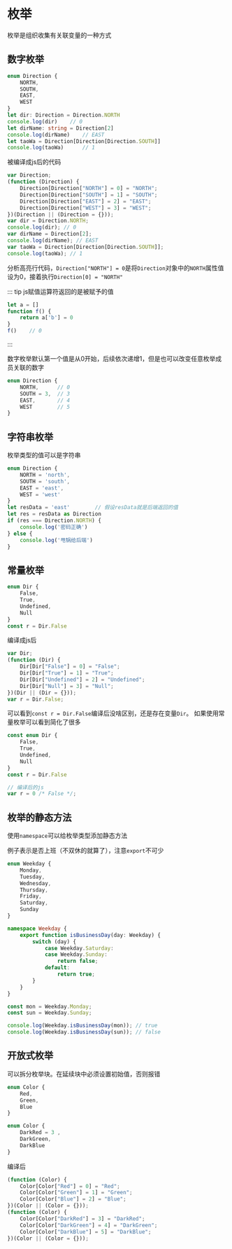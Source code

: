 # 枚举
枚举是组织收集有关联变量的一种方式

## 数字枚举
```typescript
enum Direction {
    NORTH,
    SOUTH,
    EAST,
    WEST
}
let dir: Direction = Direction.NORTH
console.log(dir)    // 0
let dirName: string = Direction[2]
console.log(dirName)    // EAST
let taoWa = Direction[Direction[Direction.SOUTH]]
console.log(taoWa)      // 1
```
被编译成js后的代码
```js {3}
var Direction;
(function (Direction) {
    Direction[Direction["NORTH"] = 0] = "NORTH";
    Direction[Direction["SOUTH"] = 1] = "SOUTH";
    Direction[Direction["EAST"] = 2] = "EAST";
    Direction[Direction["WEST"] = 3] = "WEST";
})(Direction || (Direction = {}));
var dir = Direction.NORTH;
console.log(dir); // 0
var dirName = Direction[2];
console.log(dirName); // EAST
var taoWa = Direction[Direction[Direction.SOUTH]];
console.log(taoWa); // 1
```
分析高亮行代码，`Direction["NORTH"] = 0`是将`Direction`对象中的`NORTH`属性值设为0，接着执行`Direction[0] = "NORTH"`

::: tip
js赋值运算符返回的是被赋予的值
```js
let a = []
function f() {
    return a['b'] = 0
}
f()    // 0
```
:::

数字枚举默认第一个值是从0开始，后续依次递增1，但是也可以改变任意枚举成员关联的数字
```typescript
enum Direction {
    NORTH,      // 0
    SOUTH = 3,  // 3
    EAST,       // 4
    WEST        // 5
}
```

## 字符串枚举
枚举类型的值可以是字符串
```typescript
enum Direction {
    NORTH = 'north',
    SOUTH = 'south',
    EAST = 'east',
    WEST = 'west'
}
let resData = 'east'        // 假设resData就是后端返回的值
let res = resData as Direction
if (res === Direction.NORTH) {
    console.log('密码正确')
} else {
    console.log('甩锅给后端')
}
```

## 常量枚举

```typescript
enum Dir {
    False,
    True,
    Undefined,
    Null
}
const r = Dir.False
```
编译成js后
```js
var Dir;
(function (Dir) {
    Dir[Dir["False"] = 0] = "False";
    Dir[Dir["True"] = 1] = "True";
    Dir[Dir["Undefined"] = 2] = "Undefined";
    Dir[Dir["Null"] = 3] = "Null";
})(Dir || (Dir = {}));
var r = Dir.False;
```
可以看到`const r = Dir.False`编译后没啥区别，还是存在变量`Dir`。
如果使用常量枚举可以看到简化了很多
```typescript
const enum Dir {
    False,
    True,
    Undefined,
    Null
}
const r = Dir.False

// 编译后的js
var r = 0 /* False */;
```

## 枚举的静态方法
使用`namespace`可以给枚举类型添加静态方法

例子表示是否上班（不双休的就算了），注意`export`不可少
```typescript
enum Weekday {
    Monday,
    Tuesday,
    Wednesday,
    Thursday,
    Friday,
    Saturday,
    Sunday
}

namespace Weekday {
    export function isBusinessDay(day: Weekday) {
        switch (day) {
            case Weekday.Saturday:
            case Weekday.Sunday:
                return false;
            default:
                return true;
        }
    }
}

const mon = Weekday.Monday;
const sun = Weekday.Sunday;

console.log(Weekday.isBusinessDay(mon)); // true
console.log(Weekday.isBusinessDay(sun)); // false
```

## 开放式枚举
可以拆分枚举块。在延续块中必须设置初始值，否则报错
```typescript
enum Color {
    Red,
    Green,
    Blue
}

enum Color {
    DarkRed = 3 ,
    DarkGreen,
    DarkBlue
}
```
编译后
```js
(function (Color) {
    Color[Color["Red"] = 0] = "Red";
    Color[Color["Green"] = 1] = "Green";
    Color[Color["Blue"] = 2] = "Blue";
})(Color || (Color = {}));
(function (Color) {
    Color[Color["DarkRed"] = 3] = "DarkRed";
    Color[Color["DarkGreen"] = 4] = "DarkGreen";
    Color[Color["DarkBlue"] = 5] = "DarkBlue";
})(Color || (Color = {}));
```